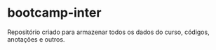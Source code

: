 # bootcamp-inter
Repositório criado para armazenar todos os dados do curso, códigos, anotações e outros.
